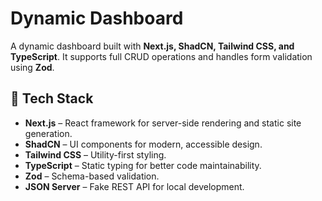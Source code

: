 # Dynamic Dashboard

A dynamic dashboard built with **Next.js, ShadCN, Tailwind CSS, and TypeScript**. It supports full CRUD operations and handles form validation using **Zod**.

## 🚀 Tech Stack
- **Next.js** – React framework for server-side rendering and static site generation.
- **ShadCN** – UI components for modern, accessible design.
- **Tailwind CSS** – Utility-first styling.
- **TypeScript** – Static typing for better code maintainability.
- **Zod** – Schema-based validation.
- **JSON Server** – Fake REST API for local development.
